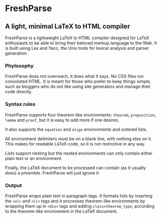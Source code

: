 # FreshParse
## A light, minimal LaTeX to HTML compiler

FreshParse is a lightweight LaTeX to HTML compiler designed for LaTeX enthusiasts to be able to bring their beloved markup language to the Web. It is built using Lex and Yacc, the Unix tools for lexical analysis and parser generation.

### Phylosophy
FreshParse does not overreach, it does what it says. No CSS files nor convoluted HTML. It is meant for those who prefer to keep things simple, such as bloggers who do not like using site generators and manage their code directly.

### Syntax rules
FreshParse supports four theorem-like environments: `theorem`, `proposition`, `lemma` and `proof`, but it is easy to add more if one desires.

It also supports the `equation` and `align` environments and ordered lists.

All environment delimiters must be on a blank line, with nothing else on it. This makes for readable LaTeX code, so it is not restrictive in any way.

Lists support nesting but the nested environments can only contain either plain text or an environment.

Finally, the LaTeX document to be processed can contain (as it usually does) a preamble. FreshParse will just ignore it.

### Output
FreshParse wraps plain text in paragraph tags. It formats lists by inserting the `<ol>` and `<li>` tags and it processes theorem-like environments by wrapping them up in `<div>` tags and adding `class=theorem_type`, according to the theorem-like environment in the LaTeX document.
